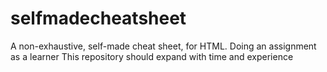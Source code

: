 # selfmadecheatsheet
A non-exhaustive, self-made cheat sheet, for HTML. Doing an assignment as a learner
This repository should expand with time and experience
